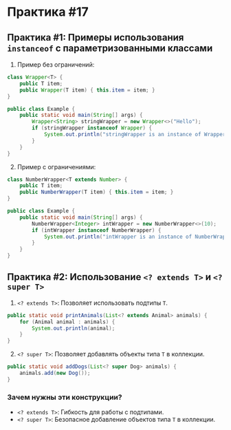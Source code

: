 # Практика #17

## Практика #1: Примеры использования `instanceof` с параметризованными классами

1. Пример без ограничений:

```java
class Wrapper<T> {
    public T item;
    public Wrapper(T item) { this.item = item; }
}

public class Example {
    public static void main(String[] args) {
        Wrapper<String> stringWrapper = new Wrapper<>("Hello");
        if (stringWrapper instanceof Wrapper) {
            System.out.println("stringWrapper is an instance of Wrapper");
        }
    }
}
```

2. Пример с ограничениями:

```java
class NumberWrapper<T extends Number> {
    public T item;
    public NumberWrapper(T item) { this.item = item; }
}

public class Example {
    public static void main(String[] args) {
        NumberWrapper<Integer> intWrapper = new NumberWrapper<>(10);
        if (intWrapper instanceof NumberWrapper) {
            System.out.println("intWrapper is an instance of NumberWrapper");
        }
    }
}
```

## Практика #2: Использование `<? extends T>` и `<? super T>`

1. `<? extends T>`: Позволяет использовать подтипы `T`.

```java
public static void printAnimals(List<? extends Animal> animals) {
    for (Animal animal : animals) {
        System.out.println(animal);
    }
}
```

2. `<? super T>`: Позволяет добавлять объекты типа `T` в коллекции.

```java
public static void addDogs(List<? super Dog> animals) {
    animals.add(new Dog());
}
```

### Зачем нужны эти конструкции?

- `<? extends T>`: Гибкость для работы с подтипами.
- `<? super T>`: Безопасное добавление объектов типа `T` в коллекции.